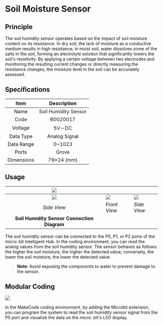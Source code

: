 # Soil Moisture Sensor
## **<font style="color:rgb(13, 13, 13);">Principle</font>**
<font style="color:rgb(13, 13, 13);">The soil humidity sensor operates based on the impact of soil moisture content on its resistance. In dry soil, the lack of moisture as a conductive medium results in high resistance; in moist soil, water dissolves some of the salts in the soil, forming an electrolyte solution that significantly lowers the soil's resistivity. By applying a certain voltage between two electrodes and monitoring the resulting current changes or directly measuring the resistance changes, the moisture level in the soil can be accurately assessed.</font>

## <font style="color:rgb(13, 13, 13);">Specifications</font>
| Item | **<font style="color:rgb(13, 13, 13);">Description</font>** |
| :---: | :---: |
| <font style="color:rgb(13, 13, 13);">Name</font> | Soil Humidity Sensor |
| Code | B0020017 |
| <font style="color:rgb(13, 13, 13);"> Voltage</font> | 5V－DC |
| <font style="color:rgb(13, 13, 13);">Data Type</font> | <font style="color:rgb(13, 13, 13);"> Analog Signal</font> |
| <font style="color:rgb(13, 13, 13);">Data Range</font> | 0~1023 |
| <font style="color:rgb(13, 13, 13);">Ports</font> | Grove |
|  Dimensions   | 79×24 (mm) |


## **<font style="color:rgb(13, 13, 13);">Usage</font>**
| ![](https://cdn.nlark.com/yuque/0/2024/png/46964359/1732789401409-13d86b5b-f627-48d5-bb34-20f852d4e955.png) | | |
| :---: | --- | --- |
| ![](https://cdn.nlark.com/yuque/0/2024/png/46964359/1732779873060-4327e14d-352f-4afc-8f36-6d0e0ce9b4d6.png) | ![](https://cdn.nlark.com/yuque/0/2024/png/46964359/1732779929854-8b7ea493-4c94-41e3-ba62-00fcafc0de35.png) | ![](https://cdn.nlark.com/yuque/0/2024/png/46964359/1732779955398-37150801-13b4-4034-acff-f52854a90170.png) |
| _<font style="color:rgb(13, 13, 13);">Side View</font>_ | _<font style="color:rgb(13, 13, 13);">Front View</font>_ | _<font style="color:rgb(13, 13, 13);">Side View</font>_ |
| **<font style="color:rgb(13, 13, 13);">Soil Humidity Sensor Connection Diagram</font>** | | |


<font style="color:rgb(13, 13, 13);">The soil humidity sensor can be connected to the P0, P1, or P2 ports of the micro: bit Intelligent Hub. In the coding environment, you can read the analog values from the soil humidity sensor. The sensor behaves as follows: the higher the soil moisture, the higher the detected value; conversely, the lower the soil moisture, the lower the detected value.</font>

> **<font style="color:rgb(13, 13, 13);">Note</font>**<font style="color:rgb(13, 13, 13);">: Avoid exposing the components to water to prevent damage to the sensor.</font>
>

## **<font style="color:rgb(13, 13, 13);">Modular Coding</font>**
![](https://cdn.nlark.com/yuque/0/2024/webp/46964359/1732871898771-303e41be-6fd8-4c39-bd06-ab17526f5da8.webp)

<font style="color:rgb(13, 13, 13);">In the MakeCode coding environment, by adding the Microbit extension, you can program the system to read the soil humidity sensor signal from the P0 port and visualize the data on the micro: bit's LED display.</font>

